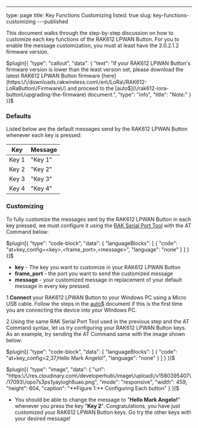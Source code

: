 ---
type: page
title: Key Functions Customizing
listed: true
slug: key-functions-customizing
---published

This document walks through the step-by-step discussion on how to customize each key functions of the RAK612 LPWAN Button. For you to enable the message customization, you must at least have the 2.0.2.1.2 firmware version. 

$plugin[{
    "type": "callout",
    "data": {
        "text": "If your RAK612 LPWAN Button's firmware version is lower than the least version set, please download the latest RAK612 LPWAN Button firmware [here](https:\/\/downloads.rakwireless.com\/en\/LoRa\/RAK612-LoRaButton\/Firmware\/) and proceed to the [auto$](\/rak612-lora-button\/upgrading-the-firmware) document.",
        "type": "info",
        "title": "Note:"
    }
}]$

### Defaults

Listed below are the default messages send by the RAK612 LPWAN Button whenever each key is pressed:

| **Key** | **Message** | 
| ---- | ---- | 
| Key 1 | "Key 1" | 
| Key 2 | "Key 2" | 
| Key 3 | "Key 3" | 
| Key 4 | "Key 4" | 


### Customizing

To fully customize the messages sent by the RAK612 LPWAN Button in each key pressed, we must configure it using the [RAK Serial Port Tool](https://downloads.rakwireless.com/en/LoRa/Tools/RAK_SERIAL_PORT_TOOL_V1.2.1.zip) with the AT Command below:

$plugin[{
    "type": "code-block",
    "data": {
        "languageBlocks": [
            {
                "code": "at+key_config=<key>,<frame_port>,<message>",
                "language": "none"
            }
        ]
    }
}]$

- **key** - The key you want to customize in your  RAK612 LPWAN Button
- **frame_port** - the port you want to send the customized message
- **message** - your customized message in replacement of your default message in every key pressed.

1.**Connect** your RAK612 LPWAN Button to your Windows PC using a Micro USB cable. Follow the steps in the [auto$](/rak612-lora-button/interfacing-with-rak612-lora-button) document if this is the first time you are connecting the device into your WIndows PC. 

2.Using the same RAK Serial Port Tool used in the previous step and the AT Command syntax, let us try configuring your RAK612 LPWAN Button keys. As an example, try sending the AT Command same with the image shown below:

$plugin[{
    "type": "code-block",
    "data": {
        "languageBlocks": [
            {
                "code": "at+key_config=2,37,Hello Mark Angelo!",
                "language": "none"
            }
        ]
    }
}]$

$plugin[{
    "type": "image",
    "data": {
        "url": "https:\/\/res.cloudinary.com\/developerhub\/image\/upload\/v1580395407\/17093\/opo7s3ps1yaylogh6uao.png",
        "mode": "responsive",
        "width": 459,
        "height": 604,
        "caption": "**Figure 1:** Configuring Each button"
    }
}]$

- You should be able to change the message to "**Hello Mark Angelo!**" whenever you press the key "**Key 2**". Congratulations, you have just customized your RAK612 LPWAN Button keys. Go try the other keys with your desired message!

